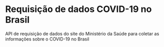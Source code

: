 # Requisição de dados COVID-19 no Brasil
API de requisição de dados do site do Ministério da Saúde para coletar as informações sobre o COVID-19 no Brasil
